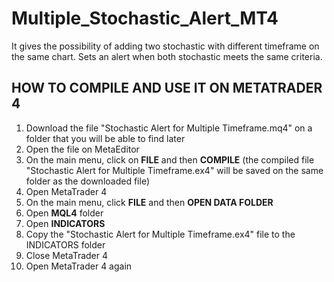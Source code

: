 # Multiple_Stochastic_Alert_MT4

It gives the possibility of adding two stochastic with different timeframe on the same chart.
Sets an alert when both stochastic meets the same criteria.

## HOW TO COMPILE AND USE IT ON METATRADER 4

1. Download the file "Stochastic Alert for Multiple Timeframe.mq4" on a folder that you will be able to find later
2. Open the file on MetaEditor
3. On the main menu, click on **FILE** and then **COMPILE** (the compiled file "Stochastic Alert for Multiple Timeframe.ex4" will be saved on the same folder as the downloaded file)
4. Open MetaTrader 4
5. On the main menu, click **FILE** and then **OPEN DATA FOLDER**
7. Open **MQL4** folder
8. Open **INDICATORS**
9. Copy the "Stochastic Alert for Multiple Timeframe.ex4" file to the INDICATORS folder
10. Close MetaTrader 4
11. Open MetaTrader 4 again
